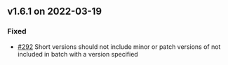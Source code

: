 ## v1.6.1 on 2022-03-19
### Fixed
* [#292](https://github.com/miniscruff/changie/issues/292) Short versions should not include minor or patch versions of not included in batch with a version specified